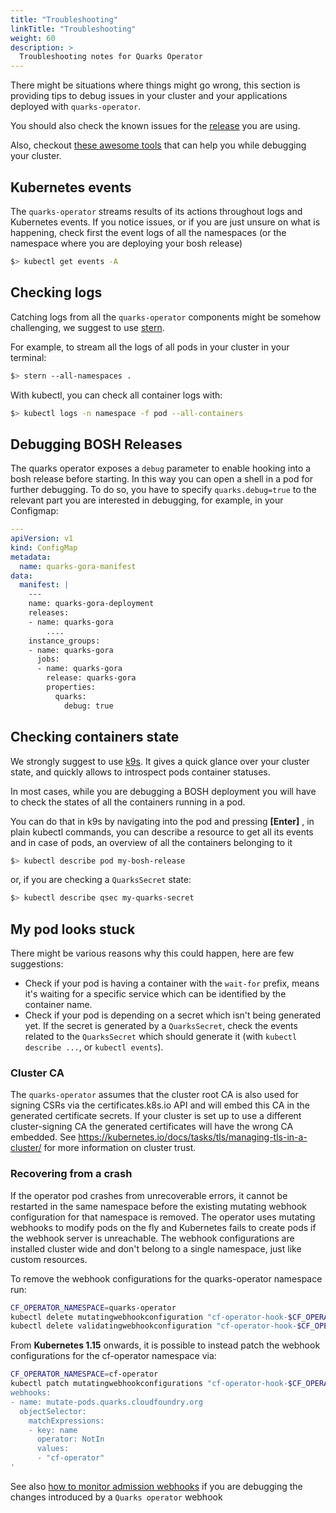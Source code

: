 ```yaml
---
title: "Troubleshooting"
linkTitle: "Troubleshooting"
weight: 60
description: >
  Troubleshooting notes for Quarks Operator
---
```



There might be situations where things might go wrong, this section is providing tips to debug issues in your cluster and your applications deployed with `quarks-operator`.

You should also check the known issues for the [release](https://github.com/cloudfoundry-incubator/quarks-operator/releases) you are using.

Also, checkout [these awesome tools](../../development/tooling) that can help you while debugging your cluster.

## Kubernetes events

The `quarks-operator` streams results of its actions throughout logs and Kubernetes events. If you notice issues, or if you are just unsure on what is happening, check first the event logs of all the namespaces (or the namespace where you are deploying your bosh release)

```bash
$> kubectl get events -A
```

## Checking logs

Catching logs from all the `quarks-operator` components might be somehow challenging, we suggest to use [stern](../../development/tooling#stern).

For example, to stream all the logs of all pods in your cluster in your terminal:

```bash
$> stern --all-namespaces .
```

With kubectl, you can check all container logs with:

```bash
$> kubectl logs -n namespace -f pod --all-containers
```

## Debugging BOSH Releases

The quarks operator exposes a `debug` parameter to enable hooking into a bosh release before starting. In this way you can open a shell in a pod for further debugging.
To do so, you have to specify `quarks.debug=true` to the relevant part you are interested in debugging, for example, in your Configmap:

```yaml
---
apiVersion: v1
kind: ConfigMap
metadata:
  name: quarks-gora-manifest
data:
  manifest: |
    ---
    name: quarks-gora-deployment
    releases:
    - name: quarks-gora
        ....
    instance_groups:
    - name: quarks-gora
      jobs:
      - name: quarks-gora
        release: quarks-gora
        properties:
          quarks:
            debug: true
```

## Checking containers state

We strongly suggest to use [k9s](../../development/tooling#k9s). It gives a quick glance over your cluster state, and quickly allows to introspect pods container statuses.

In most cases, while you are debugging a BOSH deployment you will have to check the states of all the containers running in a pod.

You can do that in k9s by navigating into the pod and pressing __[Enter]__ , in plain kubectl commands, you can describe a resource to get all its events and in case of pods, an overview of all the containers belonging to it

```bash
$> kubectl describe pod my-bosh-release
```

or, if you are checking a ```QuarksSecret``` state:

```bash
$> kubectl describe qsec my-quarks-secret
```

## My pod looks stuck

There might be various reasons why this could happen, here are few suggestions:

- Check if your pod is having a container with the `wait-for` prefix, means it's waiting for a specific service which can be identified by the container name.
- Check if your pod is depending on a secret which isn't being generated yet. If the secret is generated by a `QuarksSecret`, check the events related to the `QuarksSecret` which should generate it (with `kubectl describe ...`, or `kubectl events`).

### Cluster CA

The `quarks-operator` assumes that the cluster root CA is also used for signing CSRs via the certificates.k8s.io API and will embed this CA in the generated certificate secrets. If your cluster is set up to use a different cluster-signing CA the generated certificates will have the wrong CA embedded. See https://kubernetes.io/docs/tasks/tls/managing-tls-in-a-cluster/ for more information on cluster trust.

### Recovering from a crash

If the operator pod crashes from unrecoverable errors, it cannot be restarted in the same namespace before the existing mutating webhook configuration for that namespace is removed.
The operator uses mutating webhooks to modify pods on the fly and Kubernetes fails to create pods if the webhook server is unreachable.
The webhook configurations are installed cluster wide and don't belong to a single namespace, just like custom resources.

To remove the webhook configurations for the quarks-operator namespace run:

```bash
CF_OPERATOR_NAMESPACE=quarks-operator
kubectl delete mutatingwebhookconfiguration "cf-operator-hook-$CF_OPERATOR_NAMESPACE"
kubectl delete validatingwebhookconfiguration "cf-operator-hook-$CF_OPERATOR_NAMESPACE"
```

From **Kubernetes 1.15** onwards, it is possible to instead patch the webhook configurations for the cf-operator namespace via:

```bash
CF_OPERATOR_NAMESPACE=cf-operator
kubectl patch mutatingwebhookconfigurations "cf-operator-hook-$CF_OPERATOR_NAMESPACE" -p '
webhooks:
- name: mutate-pods.quarks.cloudfoundry.org
  objectSelector:
    matchExpressions:
    - key: name
      operator: NotIn
      values:
      - "cf-operator"
'
```

See also [how to monitor admission webhooks](https://kubernetes.io/docs/reference/access-authn-authz/extensible-admission-controllers/#monitoring-admission-webhooks) if you are debugging the changes introduced by a `Quarks operator` webhook

